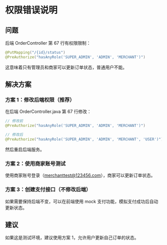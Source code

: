 # 权限错误说明

## 问题

后端 OrderController 第 67 行有权限限制：

```java
@PutMapping("/{id}/status")
@PreAuthorize("hasAnyRole('SUPER_ADMIN', 'ADMIN', 'MERCHANT')")
```

这意味着只有管理员和商家可以更新订单状态，普通用户不能。

## 解决方案

### 方案 1：修改后端权限（推荐）
在后端 OrderController.java 第 67 行修改：

```java
// 修改前
@PreAuthorize("hasAnyRole('SUPER_ADMIN', 'ADMIN', 'MERCHANT')")

// 修改后
@PreAuthorize("hasAnyRole('SUPER_ADMIN', 'ADMIN', 'MERCHANT', 'USER')")
```

然后重启后端服务。

### 方案 2：使用商家账号测试
使用商家账号登录（merchanttest@123456.com），商家可以更新订单状态。

### 方案 3：创建支付接口（不修改后端）
如果需要保持后端不变，可以在前端使用 mock 支付功能，模拟支付成功后自动更新状态。

## 建议

如果这是测试环境，建议使用方案 1，允许用户更新自己订单的状态。

